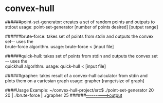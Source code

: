 # convex-hull


######point-set-generator:
      creates a set of random points and outputs to stdout
          usage:
                  point-set-generator [number of points desired] [output range]
            
######brute-force:
      takes set of points from stdin and outputs the convex set-- uses the      
      brute-force algorithm.
          usage:
                  brute-force < [input file]
      
######quick-hull:
      takes set of points from stdin and outputs the convex set -- uses the      
      quickhull algorithm.
          usage:
                  quick-hull < [input file]
                  
######grapher:
      takes result of a convex-hull calculator from stdin and plots them on a cartesian 
      graph
            usage: grapher [range/size of graph]
            
####Usage Example: 
      ~/convex-hull-project/src$ ./point-set-generator 20 20 | ./brute-force | ./grapher 25
######[--------->output](https://raw.githubusercontent.com/27tang/convex-hull/master/src/sampleOutput.out)
